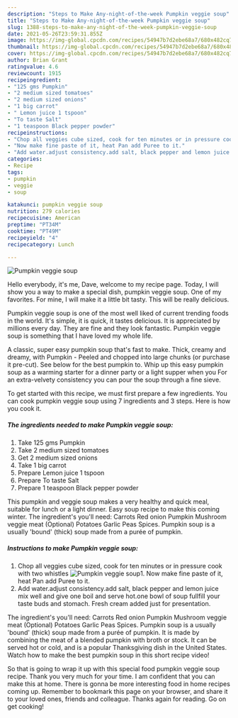 ```yaml
---
description: "Steps to Make Any-night-of-the-week Pumpkin veggie soup"
title: "Steps to Make Any-night-of-the-week Pumpkin veggie soup"
slug: 1388-steps-to-make-any-night-of-the-week-pumpkin-veggie-soup
date: 2021-05-26T23:59:31.855Z
image: https://img-global.cpcdn.com/recipes/54947b7d2ebe68a7/680x482cq70/pumpkin-veggie-soup-recipe-main-photo.jpg
thumbnail: https://img-global.cpcdn.com/recipes/54947b7d2ebe68a7/680x482cq70/pumpkin-veggie-soup-recipe-main-photo.jpg
cover: https://img-global.cpcdn.com/recipes/54947b7d2ebe68a7/680x482cq70/pumpkin-veggie-soup-recipe-main-photo.jpg
author: Brian Grant
ratingvalue: 4.6
reviewcount: 1915
recipeingredient:
- "125 gms Pumpkin"
- "2 medium sized tomatoes"
- "2 medium sized onions"
- "1 big carrot"
- " Lemon juice 1 tspoon"
- "To taste Salt"
- "1 teaspoon Black pepper powder"
recipeinstructions:
- "Chop all veggies cube sized, cook for ten minutes or in pressure cook with two whistles"
- "Now make fine paste of it, heat Pan add Puree to it."
- "Add water.adjust consistency.add salt, black pepper and lemon juice mix well and give one boil and serve hot.one bowl of soup fullfill your taste buds and stomach. Fresh cream added just for presentation."
categories:
- Recipe
tags:
- pumpkin
- veggie
- soup

katakunci: pumpkin veggie soup 
nutrition: 279 calories
recipecuisine: American
preptime: "PT34M"
cooktime: "PT49M"
recipeyield: "4"
recipecategory: Lunch

---
```



![Pumpkin veggie soup](https://img-global.cpcdn.com/recipes/54947b7d2ebe68a7/680x482cq70/pumpkin-veggie-soup-recipe-main-photo.jpg)

Hello everybody, it's me, Dave, welcome to my recipe page. Today, I will show you a way to make a special dish, pumpkin veggie soup. One of my favorites. For mine, I will make it a little bit tasty. This will be really delicious.

Pumpkin veggie soup is one of the most well liked of current trending foods in the world. It's simple, it is quick, it tastes delicious. It is appreciated by millions every day. They are fine and they look fantastic. Pumpkin veggie soup is something that I have loved my whole life.

A classic, super easy pumpkin soup that&#39;s fast to make. Thick, creamy and dreamy, with Pumpkin - Peeled and chopped into large chunks (or purchase it pre-cut). See below for the best pumpkin to. Whip up this easy pumpkin soup as a warming starter for a dinner party or a light supper when you For an extra-velvety consistency you can pour the soup through a fine sieve.


To get started with this recipe, we must first prepare a few ingredients. You can cook pumpkin veggie soup using 7 ingredients and 3 steps. Here is how you cook it.

<!--inarticleads1-->

##### The ingredients needed to make Pumpkin veggie soup:

1. Take 125 gms Pumpkin
1. Take 2 medium sized tomatoes
1. Get 2 medium sized onions
1. Take 1 big carrot
1. Prepare  Lemon juice 1 tspoon
1. Prepare To taste Salt
1. Prepare 1 teaspoon Black pepper powder


This pumpkin and veggie soup makes a very healthy and quick meal, suitable for lunch or a light dinner. Easy soup recipe to make this coming winter. The ingredient&#39;s you&#39;ll need: Carrots Red onion Pumpkin Mushroom veggie meat (Optional) Potatoes Garlic Peas Spices. Pumpkin soup is a usually &#39;bound&#39; (thick) soup made from a purée of pumpkin. 

<!--inarticleads2-->

##### Instructions to make Pumpkin veggie soup:

1. Chop all veggies cube sized, cook for ten minutes or in pressure cook with two whistles
<img src="https://img-global.cpcdn.com/steps/b9b0c34004ccf191/160x128cq70/pumpkin-veggie-soup-recipe-step-1-photo.jpg" alt="Pumpkin veggie soup">1. Now make fine paste of it, heat Pan add Puree to it.
1. Add water.adjust consistency.add salt, black pepper and lemon juice mix well and give one boil and serve hot.one bowl of soup fullfill your taste buds and stomach. Fresh cream added just for presentation.


The ingredient&#39;s you&#39;ll need: Carrots Red onion Pumpkin Mushroom veggie meat (Optional) Potatoes Garlic Peas Spices. Pumpkin soup is a usually &#39;bound&#39; (thick) soup made from a purée of pumpkin. It is made by combining the meat of a blended pumpkin with broth or stock. It can be served hot or cold, and is a popular Thanksgiving dish in the United States. Watch how to make the best pumpkin soup in this short recipe video! 

So that is going to wrap it up with this special food pumpkin veggie soup recipe. Thank you very much for your time. I am confident that you can make this at home. There is gonna be more interesting food in home recipes coming up. Remember to bookmark this page on your browser, and share it to your loved ones, friends and colleague. Thanks again for reading. Go on get cooking!
